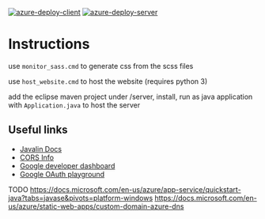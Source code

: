 [![azure-deploy-client](https://github.com/0leks/happyantsmmo/actions/workflows/azure-static-web-apps-lively-rock-09a65931e.yml/badge.svg?branch=prodclient)](https://github.com/0leks/happyantsmmo/actions/workflows/azure-static-web-apps-lively-rock-09a65931e.yml) [![azure-deploy-server](https://github.com/0leks/happyantsmmo/actions/workflows/azure-deploy-server.yml/badge.svg)](https://github.com/0leks/happyantsmmo/actions/workflows/azure-deploy-server.yml)

# Instructions

use `monitor_sass.cmd` to generate css from the scss files

use `host_website.cmd` to host the website (requires python 3)

add the eclipse maven project under /server, install, run as java application with `Application.java` to host the server



## Useful links

- [Javalin Docs](https://javalin.io/documentation#context)
- [CORS Info](https://developer.mozilla.org/en-US/docs/Web/HTTP/CORS)
- [Google developer dashboard](https://console.cloud.google.com/)
- [Google OAuth playground](https://developers.google.com/oauthplayground)


TODO https://docs.microsoft.com/en-us/azure/app-service/quickstart-java?tabs=javase&pivots=platform-windows
https://docs.microsoft.com/en-us/azure/static-web-apps/custom-domain-azure-dns
